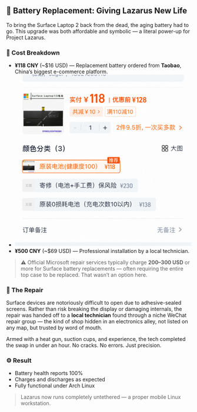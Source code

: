 
## 🔋 Battery Replacement: Giving Lazarus New Life

To bring the Surface Laptop 2 back from the dead, the aging battery had to go. This upgrade was both affordable and symbolic — a literal power-up for Project Lazarus.

### 🧾 Cost Breakdown

- **¥118 CNY** (~$16 USD) — Replacement battery ordered from **Taobao**, China’s biggest e-commerce platform.
- ![Taobao page](images/batterypage.jpeg)
- **¥500 CNY** (~$69 USD) — Professional installation by a local technician.

> ⚠️ Official Microsoft repair services typically charge **$200–$300 USD** or more for Surface battery replacements — often requiring the entire top case to be replaced. That wasn’t an option here.

### 🔧 The Repair

Surface devices are notoriously difficult to open due to adhesive-sealed screens. Rather than risk breaking the display or damaging internals, the repair was handed off to a **local technician** found through a niche WeChat repair group — the kind of shop hidden in an electronics alley, not listed on any map, but trusted by word of mouth.

Armed with a heat gun, suction cups, and experience, the tech completed the swap in under an hour. No cracks. No errors. Just precision.

### ⚙️ Result

- Battery health reports 100%
- Charges and discharges as expected
- Fully functional under Arch Linux

> Lazarus now runs completely untethered — a proper mobile Linux workstation.


